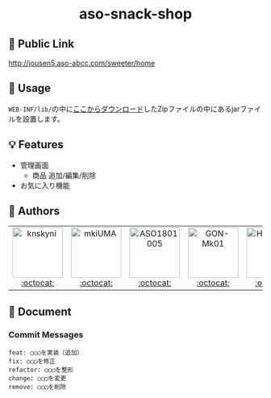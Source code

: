 <h1 align="center">aso-snack-shop</h1>

## 🔗 Public Link
http://jousen5.aso-abcc.com/sweeter/home

## 🔌 Usage
`WEB-INF/lib/`の中に[ここからダウンロード](https://school.yanai-k.com/aso-snack-shop_javalibs_v3.zip)したZipファイルの中にあるjarファイルを設置します。

## 💡 Features
* 管理画面
    * 商品 追加/編集/削除
* お気に入り機能

## 👤 Authors
<table>
<tr>
    <td align="center">
        <a href="https://github.com/knskyni">
            <img src="https://avatars0.githubusercontent.com/u/45021655?v=4&s=460" width="100px;" alt="knskyni"/>
            <br>
            :octocat:
        </a>
    </td>
    <td align="center">
        <a href="https://github.com/mkiUMA">
            <img src="https://avatars0.githubusercontent.com/u/56985183?v=4&s=460" width="100px;" alt="mkiUMA"/>
            <br>
            :octocat:
        </a>
    </td>
    <td align="center">
        <a href="https://github.com/ASO1801005">
            <img src="https://avatars0.githubusercontent.com/u/57469552?v=4&s=460" width="100px;" alt="ASO1801005"/>
            <br>
            :octocat:
        </a>
    </td>
    <td align="center">
        <a href="https://github.com/GON-Mk01">
            <img src="https://avatars0.githubusercontent.com/u/65264706?v=4&s=460" width="100px;" alt="GON-Mk01"/>
            <br>
            :octocat:
        </a>
    </td>
    <td align="center">
        <a href="https://github.com/HiraishiShouki">
            <img src="https://avatars0.githubusercontent.com/u/65265954?v=4&s=460" width="100px;" alt="HiraishiShouki"/>
            <br>
            :octocat:
        </a>
    </td>
    <td align="center">
        <a href="https://github.com/shirouzujunya">
            <img src="https://avatars0.githubusercontent.com/u/65262752?v=4&s=460" width="100px;" alt="shirouzujunya"/>
            <br>
            :octocat:
        </a>
    </td>
</tr>
</table>

## 📖 Document
### Commit Messages
```
feat: ◯◯◯を実装（追加）
fix: ◯◯◯を修正
refactor: ◯◯◯を整形
change: ◯◯◯を変更
remove: ◯◯◯を削除
```
